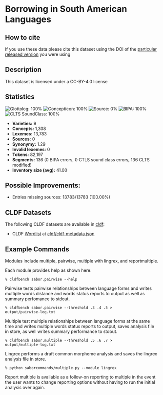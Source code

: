 # Borrowing in South American Languages

## How to cite

If you use these data please cite
this dataset using the DOI of the [particular released version](../../releases/) you were using

## Description


This dataset is licensed under a CC-BY-4.0 license

## Statistics


![Glottolog: 100%](https://img.shields.io/badge/Glottolog-100%25-brightgreen.svg "Glottolog: 100%")
![Concepticon: 100%](https://img.shields.io/badge/Concepticon-100%25-brightgreen.svg "Concepticon: 100%")
![Source: 0%](https://img.shields.io/badge/Source-0%25-red.svg "Source: 0%")
![BIPA: 100%](https://img.shields.io/badge/BIPA-100%25-brightgreen.svg "BIPA: 100%")
![CLTS SoundClass: 100%](https://img.shields.io/badge/CLTS%20SoundClass-100%25-brightgreen.svg "CLTS SoundClass: 100%")

- **Varieties:** 9
- **Concepts:** 1,308
- **Lexemes:** 13,783
- **Sources:** 0
- **Synonymy:** 1.29
- **Invalid lexemes:** 0
- **Tokens:** 82,197
- **Segments:** 136 (0 BIPA errors, 0 CTLS sound class errors, 136 CLTS modified)
- **Inventory size (avg):** 41.00

## Possible Improvements:



- Entries missing sources: 13783/13783 (100.00%)

## CLDF Datasets

The following CLDF datasets are available in [cldf](cldf):

- CLDF [Wordlist](https://github.com/cldf/cldf/tree/master/modules/Wordlist) at [cldf/cldf-metadata.json](cldf/cldf-metadata.json)


## Example Commands


Modules include multiple, pairwise, multiple with lingrex, and reportmultiple.

Each module provides help as shown here.

<code>% cldfbench sabor.pairwise --help</code>


Pairwise tests pairwise relationships between language forms and writes multiple words distance and words status reports to output as well as summary perfomance to stdout.

<code>% cldfbench sabor.pairwise --threshold .3 .4 .5 > output/pairwise-log.txt</code>

Multiple test multiple relationships between language forms at the same time and writes multiple words status reports to output, saves analysis file in store, as well writes summary performance to stdout.

<code>% cldfbench sabor.multiple --threshold .5 .6 .7 > output/multiple-log.txt</code>

Lingrex performs a draft common morpheme analysis and saves the lingrex analysis file in store.

<code>% python saborcommands/multiple.py --module lingrex</code>

Report multiple is available as a follow-on reporting to multiple in the event the user wants to change reporting options without having to run the initial analysis over again.